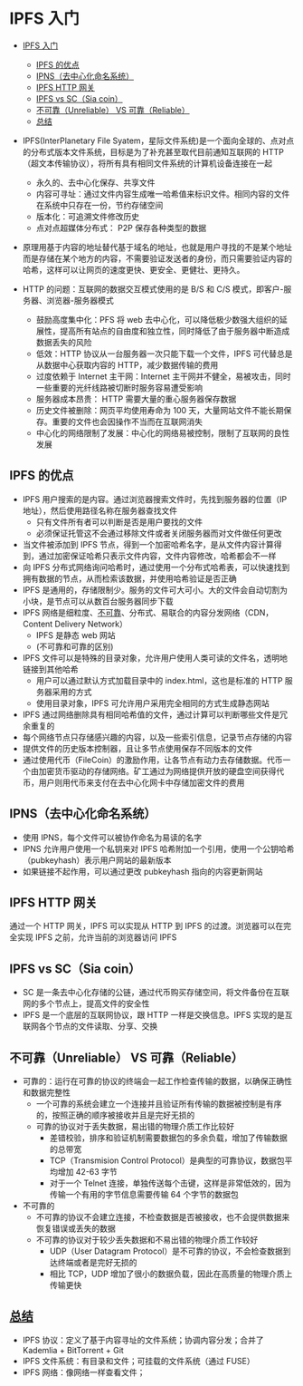 # IPFS 入门

- [IPFS 入门](#ipfs-%E5%85%A5%E9%97%A8)
  - [IPFS 的优点](#ipfs-%E7%9A%84%E4%BC%98%E7%82%B9)
  - [IPNS（去中心化命名系统）](#ipns%E5%8E%BB%E4%B8%AD%E5%BF%83%E5%8C%96%E5%91%BD%E5%90%8D%E7%B3%BB%E7%BB%9F)
  - [IPFS HTTP 网关](#ipfs-http-%E7%BD%91%E5%85%B3)
  - [IPFS vs SC（Sia coin）](#ipfs-vs-scsia-coin)
  - [不可靠（Unreliable） VS 可靠（Reliable）](#%E4%B8%8D%E5%8F%AF%E9%9D%A0unreliable-vs-%E5%8F%AF%E9%9D%A0reliable)
  - [总结](#%E6%80%BB%E7%BB%93)

- IPFS(InterPlanetary File Syatem，星际文件系统)是一个面向全球的、点对点的分布式版本文件系统，目标是为了补充甚至取代目前通知互联网的 HTTP（超文本传输协议），将所有具有相同文件系统的计算机设备连接在一起
  - 永久的、去中心化保存、共享文件
  - 内容可寻址：通过文件内容生成唯一哈希值来标识文件。相同内容的文件在系统中只存在一份，节约存储空间
  - 版本化：可追溯文件修改历史
  - 点对点超媒体分布式： P2P 保存各种类型的数据
- 原理用基于内容的地址替代基于域名的地址，也就是用户寻找的不是某个地址而是存储在某个地方的内容，不需要验证发送者的身份，而只需要验证内容的哈希，这样可以让网页的速度更快、更安全、更健壮、更持久。
- HTTP 的问题：互联网的数据交互模式使用的是 B/S 和 C/S 模式，即客户-服务器、浏览器-服务器模式
  - 鼓励高度集中化：PFS 将 web 去中心化，可以降低极少数强大组织的延展性，提高所有站点的自由度和独立性，同时降低了由于服务器中断造成数据丢失的风险
  - 低效：HTTP 协议从一台服务器一次只能下载一个文件，IPFS 可代替总是从数据中心获取内容的 HTTP，减少数据传输的费用
  - 过度依赖于 Internet 主干网：Internet 主干网并不健全，易被攻击，同时一些重要的光纤线路被切断时服务容易遭受影响
  - 服务器成本昂贵： HTTP 需要大量的重心服务器保存数据
  - 历史文件被删除：网页平均使用寿命为 100 天，大量网站文件不能长期保存。重要的文件也会因操作不当而在互联网消失
  - 中心化的网络限制了发展：中心化的网络易被控制，限制了互联网的良性发展

## IPFS 的优点

- IPFS 用户搜索的是内容。通过浏览器搜索文件时，先找到服务器的位置（IP 地址），然后使用路径名称在服务器查找文件
  - 只有文件所有者可以判断是否是用户要找的文件
  - 必须保证托管这不会通过移除文件或者关闭服务器而对文件做任何更改
- 当文件被添加到 IPFS 节点，得到一个加密哈希名字，是从文件内容计算得到，通过加密保证哈希只表示文件内容，文件内容修改，哈希都会不一样
- 向 IPFS 分布式网络询问哈希时，通过使用一个分布式哈希表，可以快速找到拥有数据的节点，从而检索该数据，并使用哈希验证是否正确
- IPFS 是通用的，存储限制少。服务的文件可大可小。大的文件会自动切割为小块，是节点可以从数百台服务器同步下载
- IPFS 网络是细粒度、[不可靠](https://www.inetdaemon.com/tutorials/basic_concepts/communication/reliable_vs_unreliable.shtml)、分布式、易联合的内容分发网络（CDN，Content Delivery Network）
  - IPFS 是静态 web 网站
  - (不可靠和可靠的区别)
- IPFS 文件可以是特殊的目录对象，允许用户使用人类可读的文件名，透明地链接到其他哈希
  - 用户可以通过默认方式加载目录中的 index.html，这也是标准的 HTTP 服务器采用的方式
  - 使用目录对象，IPFS 可允许用户采用完全相同的方式生成静态网站
- IPFS 通过网络删除具有相同哈希值的文件，通过计算可以判断哪些文件是冗余重复的
- 每个网络节点只存储感兴趣的内容，以及一些索引信息，记录节点存储的内容
- 提供文件的历史版本控制器，且让多节点使用保存不同版本的文件
- 通过使用代币（FileCoin）的激励作用，让各节点有动力去存储数据。代币一个由加密货币驱动的存储网络。矿工通过为网络提供开放的硬盘空间获得代币，用户则用代币来支付在去中心化网卡中存储加密文件的费用

## IPNS（去中心化命名系统）

- 使用 IPNS，每个文件可以被协作命名为易读的名字
- IPNS 允许用户使用一个私钥来对 IPFS 哈希附加一个引用，使用一个公钥哈希（pubkeyhash）表示用户网站的最新版本
- 如果链接不起作用，可以通过更改 pubkeyhash 指向的内容更新网站

## IPFS HTTP 网关

通过一个 HTTP 网关，IPFS 可以实现从 HTTP 到 IPFS 的过渡。浏览器可以在完全实现 IPFS 之前，允许当前的浏览器访问 IPFS

## IPFS vs SC（Sia coin）

- SC 是一条去中心化存储的公链，通过代币购买存储空间，将文件备份在互联网的多个节点上，提高文件的安全性
- IPFS 是一个底层的互联网协议，跟 HTTP 一样是交换信息。IPFS 实现的是互联网各个节点的文件读取、分享、交换

## 不可靠（Unreliable） VS 可靠（Reliable）

- 可靠的：运行在可靠的协议的终端会一起工作检查传输的数据，以确保正确性和数据完整性
  - 一个可靠的系统会建立一个连接并且验证所有传输的数据被控制是有序的，按照正确的顺序被接收并且是完好无损的
  - 可靠的协议对于丢失数据，易出错的物理介质工作比较好
    - 差错校验，排序和验证机制需要数据包的多余负载，增加了传输数据的总带宽
    - TCP（Transmision Control Protocol）是典型的可靠协议，数据包平均增加 42-63 字节
    - 对于一个 Telnet 连接，单独传送每个击键，这样是非常低效的，因为传输一个有用的字节信息需要传输 64 个字节的数据包
- 不可靠的
  - 不可靠的协议不会建立连接，不检查数据是否被接收，也不会提供数据来恢复错误或丢失的数据
  - 不可靠的协议对于较少丢失数据和不易出错的物理介质工作较好
    - UDP（User Datagram Protocol）是不可靠的协议，不会检查数据到达终端或者是完好无损的
    - 相比 TCP，UDP 增加了很小的数据负载，因此在高质量的物理介质上传输更快

## [总结](https://github.com/ipfs/ipfs#quick-summary)

- IPFS 协议：定义了基于内容寻址的文件系统；协调内容分发；合并了 Kademlia + BitTorrent + Git
- IPFS 文件系统：有目录和文件；可挂载的文件系统（通过 FUSE）
- IPFS 网络：像网络一样查看文件；
